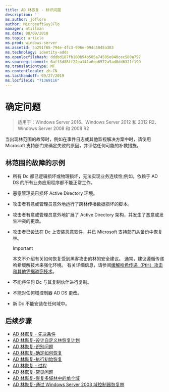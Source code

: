 ```yaml
---
title: AD 林恢复 - 标识问题
description: ''
ms.author: joflore
author: MicrosoftGuyJFlo
manager: mtillman
ms.date: 08/09/2018
ms.topic: article
ms.prod: windows-server
ms.assetid: 5a291f65-794e-4fc3-996e-094c5845a383
ms.technology: identity-adds
ms.openlocfilehash: dddbd187fb100b94b505a74595e040cec580a797
ms.sourcegitcommit: 6aff3d88ff22ea141a6ea6572a5ad8dd6321f199
ms.translationtype: MT
ms.contentlocale: zh-CN
ms.lasthandoff: 09/27/2019
ms.locfileid: "71369116"
---
```

# <a name="identify-the-problem"></a>确定问题

>适用于：Windows Server 2016、Windows Server 2012 和 2012 R2、Windows Server 2008 和 2008 R2
  
当出现林范围的故障时，例如在事件日志或其他监视解决方案中时，请使用 Microsoft 支持部门来确定失败的原因，并评估任何可能的补救措施。  

## <a name="examples-of-forest-wide-failures"></a>林范围的故障的示例

- 所有 Dc 都已逻辑损坏或物理损坏，无法实现业务连续性;例如，依赖于 AD DS 的所有业务应用程序都不能正常工作。  
- 恶意管理员已损坏 Active Directory 环境。  
- 攻击者有意或管理员意外地运行了跨林传播数据损坏的脚本。  
- 攻击者有意或管理员意外地扩展了 Active Directory 架构，并发生了恶意或发生冲突的更改。  
- 攻击者已设法在 Dc 上安装恶意软件，并已 Microsoft 支持部门从备份中恢复林。  
  
   > [!IMPORTANT]
   >  本文不介绍有关如何恢复受到黑客攻击的林的安全建议。 通常，建议遵循传递哈希缓解技术来强化环境。 有关详细信息，请参阅[缓解哈希传递（PtH）攻击和其他凭据盗窃技术](https://www.microsoft.com/download/details.aspx?id=36036)。
  
- 不能将任何 Dc 与其复制伙伴进行复制。  
- 不能对任何域控制器 AD DS 更改。  
- 新 Dc 不能安装在任何域中。  
  
## <a name="next-steps"></a>后续步骤

- [AD 林恢复 - 先决条件](AD-Forest-Recovery-Prerequisties.md)  
- [AD 林恢复-设计自定义林恢复计划](AD-Forest-Recovery-Devising-a-Plan.md)  
- [AD 林恢复-识别问题](AD-Forest-Recovery-Identify-the-Problem.md)
- [AD 林恢复-确定如何恢复](AD-Forest-Recovery-Determine-how-to-Recover.md)
- [AD 林恢复-执行初始恢复](AD-Forest-Recovery-Perform-initial-recovery.md)  
- [AD 林恢复 - 过程](AD-Forest-Recovery-Procedures.md)  
- [AD 林恢复-常见问题](AD-Forest-Recovery-FAQ.md)  
- [AD 林恢复-恢复多域林中的单个域](AD-Forest-Recovery-Single-Domain-in-Multidomain-Recovery.md)  
- [AD 林恢复-通过 Windows Server 2003 域控制器恢复林](AD-Forest-Recovery-Windows-Server-2003.md) 
